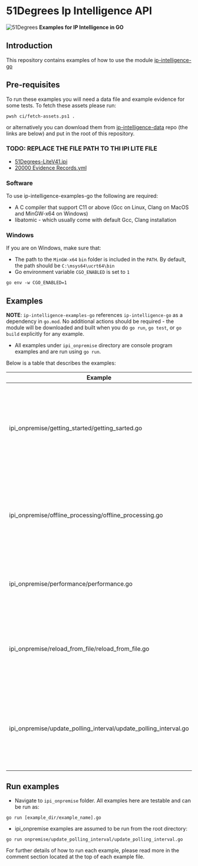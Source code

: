 # 51Degrees Ip Intelligence API

![51Degrees](https://51degrees.com/img/logo.png?utm_source=github&utm_medium=repository&utm_campaign=c_open_source&utm_content=readme_main "Data rewards the curious")
**Examples for IP Intelligence in GO**

## Introduction

This repository contains examples of how to use the module [ip-intelligence-go](https://github.com/51degrees/ip-intelligence-go)

## Pre-requisites

To run these examples you will need a data file and example evidence for some tests. To fetch these assets please run:

```
pwsh ci/fetch-assets.ps1 .
```

or alternatively you can download them from [ip-intelligence-data](https://github.com/51Degrees/ip-intelligence-data)
repo (the links are below) and put in the root of this repository.

### TODO: REPLACE THE FILE PATH TO THI IPI LITE FILE

- [51Degrees-LiteV41.ipi](https://github.com/51Degrees/ip-intelligence-data)
- [20000 Evidence Records.yml](https://github.com/51Degrees/ip-intelligence-data/blob/main/evidence.yml)

### Software

To use ip-intelligence-examples-go the following are required:

- A C compiler that support C11 or above (Gcc on Linux, Clang on MacOS and MinGW-x64 on Windows)
- libatomic - which usually come with default Gcc, Clang installation

### Windows

If you are on Windows, make sure that:

- The path to the `MinGW-x64` `bin` folder is included in the `PATH`. By default, the path should be
  `C:\msys64\ucrt64\bin`
- Go environment variable `CGO_ENABLED` is set to `1`

```
go env -w CGO_ENABLED=1
```

## Examples

**NOTE**: `ip-intelligence-examples-go` references `ip-intelligence-go` as a dependency in `go.mod`. No additional
actions should be required - the module will be downloaded and built when you do `go run`, `go test`, or `go build`
explicitly for any example.

- All examples under `ipi_onpremise` directory are console program examples and are run using `go run`.

Below is a table that describes the examples:

| Example                                                          | Description                                                                                                                               |
|------------------------------------------------------------------|-------------------------------------------------------------------------------------------------------------------------------------------|
| ipi_onpremise/getting_started/getting_sarted.go                  | An example showing how to initialize the engine, what minimum parameters are required to start, how to call the engine and get the result |
| ipi_onpremise/offline_processing/offline_processing.go           | Example showing how to get values from the engine in value-weight format; writing the obtained values to a yaml file                      |
| ipi_onpremise/performance/performance.go                         | An example showing the speed of data processing in multi-threaded mode                                                                    |
| ipi_onpremise/reload_from_file/reload_from_file.go               | An example that demonstrates how a data file can be reloaded while serving IP Intelligence requests.                                      |
| ipi_onpremise/update_polling_interval/update_polling_interval.go | A demo of a higher level ipi_onpremise Engine API to do P Intelligenc and do automatic polling for the data file update                   |

## Run examples

- Navigate to `ipi_onpremise` folder. All examples here are testable and can be run as:
```
go run [example_dir/example_name].go
```
- ipi_onpremise examples are assumed to be run from the root directory:
```
go run onpremise/update_polling_interval/update_polling_interval.go
```
For further details of how to run each example, please read more in the comment section located at the top of each example file.
